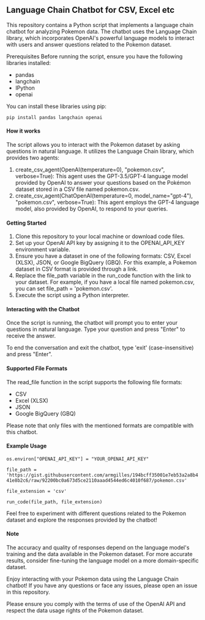 ## Language Chain Chatbot for CSV, Excel etc

This repository contains a Python script that implements a language chain chatbot for analyzing Pokemon data. The chatbot uses the Language Chain library, which incorporates OpenAI's powerful language models to interact with users and answer questions related to the Pokemon dataset.

Prerequisites
Before running the script, ensure you have the following libraries installed:

- pandas
- langchain
- IPython
- openai

You can install these libraries using pip:

`pip install pandas langchain openai`

#### How it works

The script allows you to interact with the Pokemon dataset by asking questions in natural language. It utilizes the Language Chain library, which provides two agents:

1. create_csv_agent(OpenAI(temperature=0), "pokemon.csv", verbose=True): This agent uses the GPT-3.5/GPT-4 language model provided by OpenAI to answer your questions based on the Pokémon dataset stored in a CSV file named pokemon.csv.
2. create_csv_agent(ChatOpenAI(temperature=0, model_name="gpt-4"), "pokemon.csv", verbose=True): This agent employs the GPT-4 language model, also provided by OpenAI, to respond to your queries.

#### Getting Started
1. Clone this repository to your local machine or download code files.
2. Set up your OpenAI API key by assigning it to the OPENAI_API_KEY environment variable.
3. Ensure you have a dataset in one of the following formats: CSV, Excel (XLSX), JSON, or Google BigQuery (GBQ). For this example, a Pokemon dataset in CSV format is provided through a link.
4. Replace the file_path variable in the run_code function with the link to your dataset. For example, if you have a local file named pokemon.csv, you can set file_path = 'pokemon.csv'.
5. Execute the script using a Python interpreter.

#### Interacting with the Chatbot
Once the script is running, the chatbot will prompt you to enter your questions in natural language. Type your question and press "Enter" to receive the answer.

To end the conversation and exit the chatbot, type 'exit' (case-insensitive) and press "Enter".

#### Supported File Formats
The read_file function in the script supports the following file formats:

- CSV
- Excel (XLSX)
- JSON
- Google BigQuery (GBQ)
  
Please note that only files with the mentioned formats are compatible with this chatbot.


#### Example Usage

`os.environ["OPENAI_API_KEY"] = "YOUR_OPENAI_API_KEY"`

`file_path = 'https://gist.githubusercontent.com/armgilles/194bcff35001e7eb53a2a8b441e8b2c6/raw/92200bc0a673d5ce2110aaad4544ed6c4010f687/pokemon.csv'`

`file_extension = 'csv'`

`run_code(file_path, file_extension)`


Feel free to experiment with different questions related to the Pokemon dataset and explore the responses provided by the chatbot!

#### Note
The accuracy and quality of responses depend on the language model's training and the data available in the Pokemon dataset. For more accurate results, consider fine-tuning the language model on a more domain-specific dataset.

Enjoy interacting with your Pokemon data using the Language Chain chatbot! If you have any questions or face any issues, please open an issue in this repository.


Please ensure you comply with the terms of use of the OpenAI API and respect the data usage rights of the Pokemon dataset.
